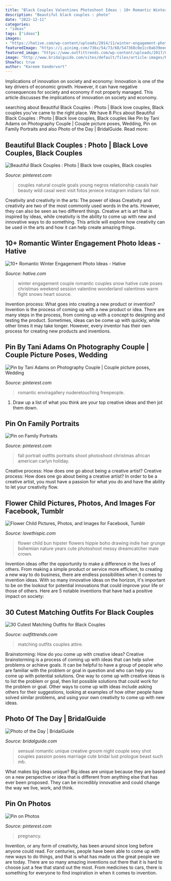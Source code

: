 ```yaml
---
title: "Black Couples Valentines Photoshoot Ideas : 10+ Romantic Winter Engagement Photo Ideas"
description: "Beautiful black couples : photo"
date: "2022-12-11"
categories:
- "ideas"
tags: ["ideas"]
images:
- "https://hative.com/wp-content/uploads/2014/11/winter-engagement-photo-ideas/16-winter-engagement-photo-ideas.jpg"
featuredImage: "https://i.pinimg.com/736x/54/73/68/547368c0e1cc0ab39eed722100c56970.jpg"
featured_image: "https://www.outfittrends.com/wp-content/uploads/2017/07/Glamorous-Matching-Attire.jpg"
image: "http://www.bridalguide.com/sites/default/files/article-images/PHOTO-OF-THE-DAY/sensual-last-shot.jpg"
ShowToc: true
author: "Kareem Vandervort"
---
```



Implications of innovation on society and economy:
Innovation is one of the key drivers of economic growth. However, it can have negative consequences for society and economy if not properly managed. This article discusses the implications of innovation on society and economy.

	

		
searching about Beautiful Black Couples : Photo | Black love couples, Black couples you've came to the right place. We have 8 Pics about Beautiful Black Couples : Photo | Black love couples, Black couples like Pin by Tani Adams on Photography Couple | Couple picture poses, Wedding, Pin on Family Portraits and also Photo of the Day | BridalGuide. Read more:
		
    
## Beautiful Black Couples : Photo | Black Love Couples, Black Couples

<img loading=lazy src="https://i.pinimg.com/736x/18/35/a4/1835a464859c7d4f7eaf9ed7a63a3901--black-is-beautiful-beautiful-people.jpg" onerror="this.onerror=null;this.src='https://tse3.mm.bing.net/th?id=OIP.Z7ENCECO_dY8cgFSMDxrIwHaLH&amp;pid=15.1';" alt="Beautiful Black Couples : Photo | Black love couples, Black couples">

_Source: pinterest.com_

>couples natural couple goals young negros relationship casais hair beauty wild casal west visit fotos jeniece instagram indians fall noir. 

	

Creativity and creativity in the arts: The power of ideas
Creativity and creativity are two of the most commonly used words in the arts. However, they can also be seen as two different things. Creative art is art that is inspired by ideas, while creativity is the ability to come up with new and innovative ways to do something. This article will explore how creativity can be used in the arts and how it can help create amazing things.

    
## 10+ Romantic Winter Engagement Photo Ideas - Hative

<img loading=lazy src="https://hative.com/wp-content/uploads/2014/11/winter-engagement-photo-ideas/16-winter-engagement-photo-ideas.jpg" onerror="this.onerror=null;this.src='https://tse3.mm.bing.net/th?id=OIP.MKCA9lOTCLp5miUeHAtS6wHaLH&amp;pid=15.1';" alt="10+ Romantic Winter Engagement Photo Ideas - Hative">

_Source: hative.com_

>winter engagement couple romantic couples snow hative cute poses christmas weekend session valentine wonderland valentines warm fight snows heart source. 

	

Invention process: What goes into creating a new product or invention?
Invention is the process of coming up with a new product or idea. There are many steps in the process, from coming up with a concept to designing and testing the product. Sometimes, ideas can be come up with quickly, while other times it may take longer. However, every inventor has their own process for creating new products and inventions.

    
## Pin By Tani Adams On Photography Couple | Couple Picture Poses, Wedding

<img loading=lazy src="https://i.pinimg.com/originals/9f/c5/df/9fc5df5f686d5f03ec935e9ad78f0cae.jpg" onerror="this.onerror=null;this.src='https://tse3.mm.bing.net/th?id=OIP.GMynqJSrgydcfxkiRaJOrwHaLH&amp;pid=15.1';" alt="Pin by Tani Adams on Photography Couple | Couple picture poses, Wedding">

_Source: pinterest.com_

>romantic enviragallery nuderetouching freepeople. 

	

1. Draw up a list of what you think are your top creative ideas and then jot them down.

    
## Pin On Family Portraits

<img loading=lazy src="https://i.pinimg.com/736x/54/73/68/547368c0e1cc0ab39eed722100c56970.jpg" onerror="this.onerror=null;this.src='https://tse4.mm.bing.net/th?id=OIP.3GBe33wLQ__M8spSrc3XrAHaLH&amp;pid=15.1';" alt="Pin on Family Portraits">

_Source: pinterest.com_

>fall portrait outfits portraits shoot photoshoot christmas african american carlyn holiday. 

	

Creative process: How does one go about being a creative artist?
Creative process: How does one go about being a creative artist?
In order to be a creative artist, you must have a passion for what you do and have the ability to let your creativity flow.

    
## Flower Child Pictures, Photos, And Images For Facebook, Tumblr

<img loading=lazy src="http://lovethispic.com/uploaded_images/55585-Flower-Child.jpg" onerror="this.onerror=null;this.src='https://tse2.mm.bing.net/th?id=OIP.VRCzUfUvqmV1YTahQLNpfgAAAA&amp;pid=15.1';" alt="Flower Child Pictures, Photos, and Images for Facebook, Tumblr">

_Source: lovethispic.com_

>flower child bun hipster flowers hippie boho drawing indie hair grunge bohemian nature years cute photoshoot messy dreamcatcher male crown. 

	

Invention ideas offer the opportunity to make a difference in the lives of others. From making a simple product or service more efficient, to creating a new way to do business, there are endless possibilities when it comes to invention ideas. With so many innovative ideas on the horizon, it's important to be on the lookout for potential innovations that could improve your life or those of others. Here are 5 notable inventions that have had a positive impact on society: 
    
## 30 Cutest Matching Outfits For Black Couples

<img loading=lazy src="https://www.outfittrends.com/wp-content/uploads/2017/07/Glamorous-Matching-Attire.jpg" onerror="this.onerror=null;this.src='https://tse3.mm.bing.net/th?id=OIP.AuZKLWwwHlpc9csNtCaSYgHaH9&amp;pid=15.1';" alt="30 Cutest Matching Outfits for Black Couples">

_Source: outfittrends.com_

>matching outfits couples attire. 

	

Brainstorming: How do you come up with creative ideas?
Creative brainstorming is a process of coming up with ideas that can help solve problems or achieve goals. It can be helpful to have a group of people who are familiar with the problem or goal in question and who can help you come up with potential solutions. One way to come up with creative ideas is to list the problem or goal, then list possible solutions that could work for the problem or goal. Other ways to come up with ideas include asking others for their suggestions, looking at examples of how other people have solved similar problems, and using your own creativity to come up with new ideas.

    
## Photo Of The Day | BridalGuide

<img loading=lazy src="http://www.bridalguide.com/sites/default/files/article-images/PHOTO-OF-THE-DAY/sensual-last-shot.jpg" onerror="this.onerror=null;this.src='https://tse3.mm.bing.net/th?id=OIP.nAghLJgZQEqH1XAramWrZwHaJQ&amp;pid=15.1';" alt="Photo of the Day | BridalGuide">

_Source: bridalguide.com_

>sensual romantic unique creative groom night couple sexy shot couples passion poses marriage cute bridal lust prologue beast such mb. 

	

What makes big ideas unique?
Big ideas are unique because they are based on a new perspective or idea that is different from anything else that has ever been proposed. They can be incredibly innovative and could change the way we live, work, and think.

    
## Pin On Photos

<img loading=lazy src="https://i.pinimg.com/736x/22/22/72/22227203fda574539b6fe23635f35192--pregnancy-photography-photography-ideas.jpg" onerror="this.onerror=null;this.src='https://tse4.mm.bing.net/th?id=OIP.eB0ni02xkWWQfeHkQvJAswHaLG&amp;pid=15.1';" alt="Pin on Photos">

_Source: pinterest.com_

>pregnancy. 

	

Invention, or any form of creativity, has been around since long before anyone could read. For centuries, people have been able to come up with new ways to do things, and that is what has made us the great people we are today. There are so many amazing inventions out there that it is hard to choose just a few that stand out the most. From medicines to cars, there is something for everyone to find inspiration in when it comes to invention.

